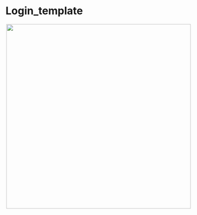 # Login_template

<div align="center">
<img src="https://user-images.githubusercontent.com/96357748/160282300-5ccc6933-98de-440a-85de-5c60a75d7812.JPG" width="500px" />
</div>

